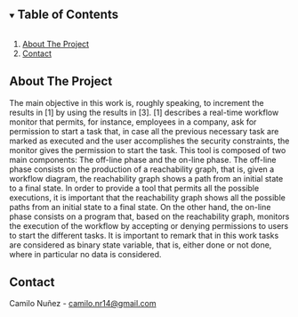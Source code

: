 <!--
*** Thanks for checking out the Best-README-Template. If you have a suggestion
*** that would make this better, please fork the repo and create a pull request
*** or simply open an issue with the tag "enhancement".
*** Thanks again! Now go create something AMAZING! :D
***
***
***
*** To avoid retyping too much info. Do a search and replace for the following:
*** github_username, repo_name, twitter_handle, email, project_title, project_description
-->



<!-- PROJECT SHIELDS -->
<!--
*** I'm using markdown "reference style" links for readability.
*** Reference links are enclosed in brackets [ ] instead of parentheses ( ).
*** See the bottom of this document for the declaration of the reference variables
*** for contributors-url, forks-url, etc. This is an optional, concise syntax you may use.
*** https://www.markdownguide.org/basic-syntax/#reference-style-links-->



<!-- TABLE OF CONTENTS -->
<details open="open">
  <summary><h2 style="display: inline-block">Table of Contents</h2></summary>
  <ol>
    <li><a href="#about-the-project">About The Project</a>
<!--    <li><a href="#usage">Usage</a></li> 
    <li><a href="#license">License</a></li> -->
  <li><a href="#contact">Contact</a></li> 
  </ol>
</details>



<!-- ABOUT THE PROJECT -->
## About The Project

<!---[![Product Name Screen Shot][product-screenshot]](https://example.com)--->

The main objective in this work is, roughly speaking, to increment the results
in [1] by using the results in [3]. [1] describes a real-time workflow monitor that
permits, for instance, employees in a company, ask for permission to start a task
that, in case all the previous necessary task are marked as executed and the user
accomplishes the security constraints, the monitor gives the permission to start
the task. This tool is composed of two main components: The off-line phase and
the on-line phase. The off-line phase consists on the production of a reachability
graph, that is, given a workflow diagram, the reachability graph shows a path
from an initial state to a final state. In order to provide a tool that permits
all the possible executions, it is important that the reachability graph shows
all the possible paths from an initial state to a final state. On the other hand,
the on-line phase consists on a program that, based on the reachability graph,
monitors the execution of the workflow by accepting or denying permissions to
users to start the different tasks. It is important to remark that in this work
tasks are considered as binary state variable, that is, either done or not done,
where in particular no data is considered.



<!-- ### Built With

* Python -->


<!-- GETTING STARTED -->
<!---## Getting Started

To get a local copy up and running follow these simple steps.

### Prerequisites

This is an example of how to list things you need to use the software and how to install them.
* npm
  ```sh
  npm install npm@latest -g
  ```

### Installation

1. Clone the repo
   ```sh
   git clone https://github.com/github_username/repo_name.git
   ```
2. Install NPM packages
   ```sh
   npm install
   ```



<!-- USAGE EXAMPLES -->
<!-- ## Usage

To use the project, open the main file and put the address of the Latex file that you want to translate to coq. After running the program a .v file will be downloaded in the same repository the project is located. -->



<!-- ROADMAP -->
<!--## Roadmap-->






<!-- LICENSE -->
<!-- ## License

GPL. -->



<!-- CONTACT -->
## Contact

Camilo Nuñez - camilo.nr14@gmail.com

<!--Project Link: [https://github.com/github_username/repo_name](https://github.com/github_username/repo_name)-->



<!-- ACKNOWLEDGEMENTS -->
<!--## Acknowledgements

* []()
* []()
* []()-->





<!-- MARKDOWN LINKS & IMAGES -->
<!-- https://www.markdownguide.org/basic-syntax/#reference-style-links -->
[contributors-shield]: https://img.shields.io/github/contributors/github_username/repo.svg?style=for-the-badge
[contributors-url]: https://github.com/github_username/repo/graphs/contributors
[forks-shield]: https://img.shields.io/github/forks/github_username/repo.svg?style=for-the-badge
[forks-url]: https://github.com/github_username/repo/network/members
[stars-shield]: https://img.shields.io/github/stars/github_username/repo.svg?style=for-the-badge
[stars-url]: https://github.com/github_username/repo/stargazers
[issues-shield]: https://img.shields.io/github/issues/github_username/repo.svg?style=for-the-badge
[issues-url]: https://github.com/github_username/repo/issues
[license-shield]: https://img.shields.io/github/license/github_username/repo.svg?style=for-the-badge
[license-url]: https://github.com/github_username/repo/blob/master/LICENSE.txt
[linkedin-shield]: https://img.shields.io/badge/-LinkedIn-black.svg?style=for-the-badge&logo=linkedin&colorB=555
[linkedin-url]: https://linkedin.com/in/github_username
